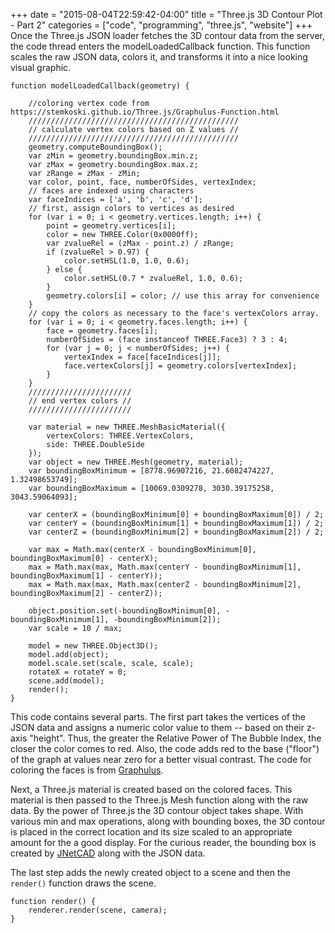 +++
date = "2015-08-04T22:59:42-04:00"
title = "Three.js 3D Contour Plot - Part 2"
categories = ["code", "programming", "three.js", "website"]
+++
Once the Three.js JSON loader fetches the 3D contour data from the server, the code thread enters the modelLoadedCallback function. This function scales the raw JSON data, colors it, and transforms it into a nice looking visual graphic.
<pre><code>function modelLoadedCallback(geometry) {

    //coloring vertex code from https://stemkoski.github.io/Three.js/Graphulus-Function.html
    ///////////////////////////////////////////////
    // calculate vertex colors based on Z values //
    ///////////////////////////////////////////////
    geometry.computeBoundingBox();
    var zMin = geometry.boundingBox.min.z;
    var zMax = geometry.boundingBox.max.z;
    var zRange = zMax - zMin;
    var color, point, face, numberOfSides, vertexIndex;
    // faces are indexed using characters
    var faceIndices = ['a', 'b', 'c', 'd'];
    // first, assign colors to vertices as desired
    for (var i = 0; i &lt; geometry.vertices.length; i++) {
        point = geometry.vertices[i];         
        color = new THREE.Color(0x0000ff);
        var zvalueRel = (zMax - point.z) / zRange;
        if (zvalueRel &gt; 0.97) {
            color.setHSL(1.0, 1.0, 0.6);
        } else {
            color.setHSL(0.7 * zvalueRel, 1.0, 0.6);
        }
        geometry.colors[i] = color; // use this array for convenience
    }
    // copy the colors as necessary to the face's vertexColors array.
    for (var i = 0; i &lt; geometry.faces.length; i++) {
        face = geometry.faces[i];
        numberOfSides = (face instanceof THREE.Face3) ? 3 : 4;
        for (var j = 0; j &lt; numberOfSides; j++) {
            vertexIndex = face[faceIndices[j]];
            face.vertexColors[j] = geometry.colors[vertexIndex];
        }
    }
    ///////////////////////
    // end vertex colors //
    ///////////////////////

    var material = new THREE.MeshBasicMaterial({
        vertexColors: THREE.VertexColors,
        side: THREE.DoubleSide
    });
    var object = new THREE.Mesh(geometry, material);
    var boundingBoxMinimum = [8778.96907216, 21.6082474227, 1.32498653749];
    var boundingBoxMaximum = [10069.0309278, 3030.39175258, 3043.59064093];

    var centerX = (boundingBoxMinimum[0] + boundingBoxMaximum[0]) / 2;
    var centerY = (boundingBoxMinimum[1] + boundingBoxMaximum[1]) / 2;
    var centerZ = (boundingBoxMinimum[2] + boundingBoxMaximum[2]) / 2;

    var max = Math.max(centerX - boundingBoxMinimum[0], boundingBoxMaximum[0] - centerX);
    max = Math.max(max, Math.max(centerY - boundingBoxMinimum[1], boundingBoxMaximum[1] - centerY));
    max = Math.max(max, Math.max(centerZ - boundingBoxMinimum[2], boundingBoxMaximum[2] - centerZ));

    object.position.set(-boundingBoxMinimum[0], -boundingBoxMinimum[1], -boundingBoxMinimum[2]);
    var scale = 10 / max;

    model = new THREE.Object3D();
    model.add(object);
    model.scale.set(scale, scale, scale);
    rotateX = rotateY = 0;
    scene.add(model);
    render();
}</code></pre>
This code contains several parts. The first part takes the vertices of the JSON data and assigns a numeric color value to them -- based on their z-axis "height". Thus,
the greater the Relative Power of The Bubble Index, the closer the color comes to red. Also, the code adds red to the base ("floor") of the graph at values near zero for a better visual contrast. The code for coloring the faces is from <a href="https://stemkoski.github.io/Three.js/Graphulus-Function.html" target="_blank">Graphulus</a>.

Next, a Three.js material is created based on the colored faces. This material is then passed to the Three.js Mesh function along with the raw data. By the power of Three.js the 3D contour object takes shape. With various min and max operations, along with bounding boxes, the 3D contour is placed in the correct location and its size scaled to an appropriate amount for the a good display. For the curious reader, the bounding box is created by <a href="http://www.johannes-raida.de/jnetcad.htm" target="_blank">JNetCAD</a> along with the JSON data.

The last step adds the newly created object to a scene and then the <code>render()</code> function draws the scene.
<pre><code>function render() {
    renderer.render(scene, camera);
}</code></pre>
